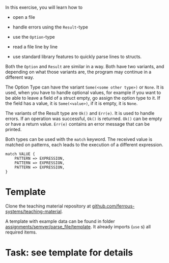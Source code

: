 In this exercise, you will learn how to

-   open a file

-   handle errors using the `Result`-type

-   use the `Option`-type

-   read a file line by line

-   use standard library features to quickly parse lines to structs.

Both the `Option` and `Result` are similar in a way. Both have two
variants, and depending on what those variants are, the program may
continue in a different way.

The Option Type can have the variant `Some(<some other type>)` or
`None`. It is used, when you have to handle optional values, for example
if you want to be able to leave a field of a struct empty, go assign the
option type to it. If the field has a value, it is `Some(<value>)`, if
it is empty, it is `None`.

The variants of the Result type are `Ok()` and `Err(e)`. It is used to
handle errors. If an operation was successful, `Ok()` is returned.
`Ok()` can be empty or have a return value. `Err(e)` contains an error
message that can be printed.

Both types can be used with the `match` keyword. The received value is
matched on patterns, each leads to the execution of a different
expression.

    match VALUE {
        PATTERN => EXPRESSION,
        PATTERN => EXPRESSION,
        PATTERN => EXPRESSION,
    }

Template
========

Clone the teaching material repository at
[github.com/ferrous-systems/teaching-material](https://github.com/ferrous-systems/teaching-material).

A template with example data can be found in folder
[assignments/semver/parse\_file/template](https://github.com/ferrous-systems/teaching-material/tree/main/assignments/semver/parse_file/template).
It already imports (`use` s) all required items.

Task: see template for details
==============================
